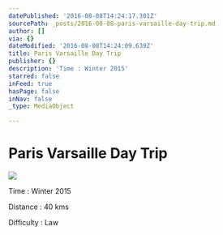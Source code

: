 ```yaml
---
datePublished: '2016-08-08T14:24:17.301Z'
sourcePath: _posts/2016-08-08-paris-varsaille-day-trip.md
author: []
via: {}
dateModified: '2016-08-08T14:24:09.639Z'
title: Paris Varsaille Day Trip
publisher: {}
description: 'Time : Winter 2015'
starred: false
inFeed: true
hasPage: false
inNav: false
_type: MediaObject

---
```

# Paris Varsaille Day Trip
![](https://the-grid-user-content.s3-us-west-2.amazonaws.com/b658af81-20bb-474c-ac22-b3731d78f91f.jpg)

Time : Winter 2015

Distance : 40 kms

Difficulty : Law